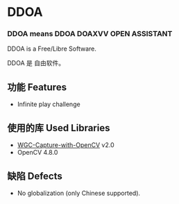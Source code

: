 ﻿# DDOA

### DDOA means DDOA DOAXVV OPEN ASSISTANT

DDOA is a Free/Libre Software.

DDOA 是 自由软件。

## 功能 Features

* Infinite play challenge

## 使用的库 Used Libraries

* [WGC-Capture-with-OpenCV](https://github.com/OwlHowlinMornSky/WGC-Capture-with-OpenCV) v2.0
* OpenCV 4.8.0

## 缺陷 Defects

* No globalization (only Chinese supported).
